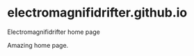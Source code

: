 # electromagnifidrifter.github.io
Electromagnifidrifter home page

Amazing home page.  

  


  


  
  



    
  

  

  
    
  
  


    
    





    
  

  
  
  

  
  


     









  









